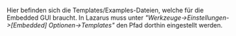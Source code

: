 Hier befinden sich die Templates/Examples-Dateien, welche für die Embedded GUI braucht.
In Lazarus muss unter <i>"Werkzeuge->Einstellungen->[Embedded] Optionen->Templates"</i> den Pfad dorthin eingestellt werden. 
